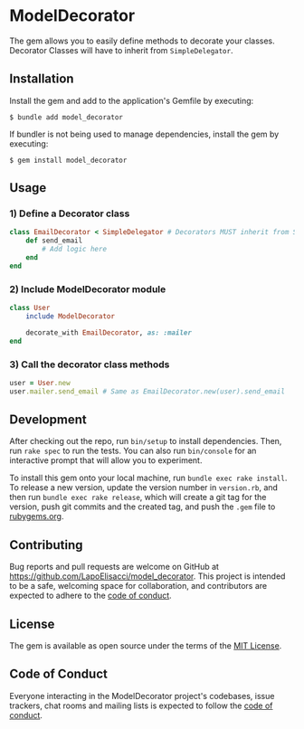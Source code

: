 # ModelDecorator

The gem allows you to easily define methods to decorate your classes.
Decorator Classes will have to inherit from `SimpleDelegator`.

## Installation

Install the gem and add to the application's Gemfile by executing:

    $ bundle add model_decorator

If bundler is not being used to manage dependencies, install the gem by executing:

    $ gem install model_decorator

## Usage

### 1) Define a Decorator class

```Ruby
class EmailDecorator < SimpleDelegator # Decorators MUST inherit from SimpleDelegator
    def send_email
        # Add logic here
    end
end
```

### 2) Include ModelDecorator module

```Ruby
class User
    include ModelDecorator

    decorate_with EmailDecorator, as: :mailer
end
```

### 3) Call the decorator class methods

```Ruby
user = User.new
user.mailer.send_email # Same as EmailDecorator.new(user).send_email
```

## Development

After checking out the repo, run `bin/setup` to install dependencies. Then, run `rake spec` to run the tests. You can also run `bin/console` for an interactive prompt that will allow you to experiment.

To install this gem onto your local machine, run `bundle exec rake install`. To release a new version, update the version number in `version.rb`, and then run `bundle exec rake release`, which will create a git tag for the version, push git commits and the created tag, and push the `.gem` file to [rubygems.org](https://rubygems.org).

## Contributing

Bug reports and pull requests are welcome on GitHub at https://github.com/LapoElisacci/model_decorator. This project is intended to be a safe, welcoming space for collaboration, and contributors are expected to adhere to the [code of conduct](https://github.com/LapoElisacci/model_decorator/blob/main/CODE_OF_CONDUCT.md).

## License

The gem is available as open source under the terms of the [MIT License](https://opensource.org/licenses/MIT).

## Code of Conduct

Everyone interacting in the ModelDecorator project's codebases, issue trackers, chat rooms and mailing lists is expected to follow the [code of conduct](https://github.com/LapoElisacci/model_decorator/blob/main/CODE_OF_CONDUCT.md).
